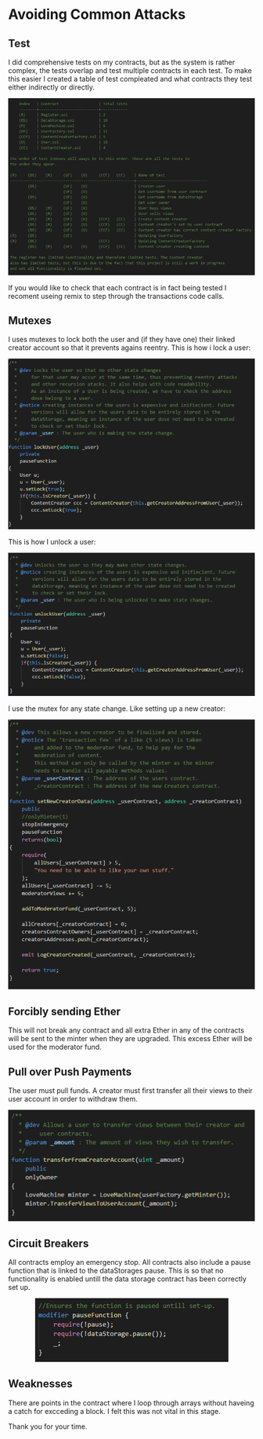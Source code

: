 # Avoiding Common Attacks

## Test
I did comprehensive tests on my contracts, but as the system is rather complex, the tests overlap and test multiple contracts in each test. To make this easier I created a table of test compleated and what contracts they test either indirectly or directly.

<p align="center">  
  <img
   src="https://github.com/Nicca42/MVP/blob/master/img/testing.PNG" alt="User Lock"/>
  <br>
</p>
If you would like to check that each contract is in fact being tested I recoment useing remix to step through the transactions code calls. 

## Mutexes 
I uses mutexes to lock both the user and (if they have one) their linked creator account so that it prevents agains reentry. 
This is how i lock a user: 

<p align="center">  
  <img
   src="https://github.com/Nicca42/MVP/blob/master/img/LockUser.PNG" alt="User Lock"/>
  <br>
</p>

This is how I unlock a user:
<p align="center">  
  <img
   src="https://github.com/Nicca42/MVP/blob/master/img/UnLockUser.PNG" alt="User unlcok"/>
  <br>
</p>

I use the mutex for any state change. Like setting up a new creator:
<p align="center">  
  <img
   src="https://github.com/Nicca42/MVP/blob/master/img/usingMutex.PNG" alt="User unlcok"/>
  <br>
</p>

## Forcibly sending Ether
This will not break any contract and all extra Ether in any of the contracts will be sent to the minter when they are upgraded. This excess Ether will be used for the moderator fund. 

## Pull over Push Payments 
The user must pull funds. 
A creator must first transfer all their views to their user account in order to withdraw them. 
<p align="center">  
  <img
   src="https://github.com/Nicca42/MVP/blob/master/img/CreatorTransfer.PNG" alt="User unlcok"/>
  <br>
</p>


## Circuit Breakers
All contracts employ an emergency stop. 
All contracts also include a pause function that is linked to the dataStorages pause. This is so that no functionality is enabled untill the data storage contract has been correctly set up. 
<p align="center">  
  <img
   src="https://github.com/Nicca42/MVP/blob/master/img/PauseFunction.PNG" alt="User unlcok"/>
  <br>
</p>

## Weaknesses 
There are points in the contract where I loop through arrays without haveing a catch for excceding a block. I felt this was not vital in this stage. 

Thank you for your time.
